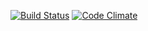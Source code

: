 [![Build Status](https://travis-ci.org/edenisn/flashcards.svg)](https://travis-ci.org/edenisn/flashcards)
[![Code Climate](https://codeclimate.com/repos/5617fa6769568006a40018b5/badges/42cde8d84bc60ff0fe59/gpa.svg)](https://codeclimate.com/repos/5617fa6769568006a40018b5/feed)